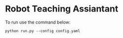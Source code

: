 # Robot Teaching Assiantant

To run use the command below:

```
python run.py --config config.yaml
```
